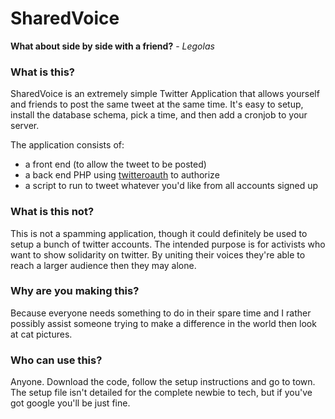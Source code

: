 SharedVoice
=======================================================================

**What about side by side with a friend?** - _Legolas_ 

### What is this? 

SharedVoice is an extremely simple Twitter Application that allows
yourself and friends to post the same tweet at the same time. It's easy
to setup, install the database schema, pick a time, and then add a
cronjob to your server. 

The application consists of: 

- a front end (to allow the tweet to be posted) 
- a back end PHP using [twitteroauth] to authorize 
- a script to run to tweet whatever you'd like from all accounts signed
  up

### What is this not?

This is not a spamming application, though it could definitely be used
to setup a bunch of twitter accounts. The intended purpose is for
activists who want to show solidarity on twitter. By uniting their
voices they're able to reach a larger audience then they may alone.

### Why are you making this?

Because everyone needs something to do in their spare time and I rather
possibly assist someone trying to make a difference in the world then
look at cat pictures. 

### Who can use this?

Anyone. Download the code, follow the setup instructions and go to town.
The setup file isn't detailed for the complete newbie to tech, but if
you've got google you'll be just fine. 



[twitteroauth]:https://github.com/abraham/twitteroauth
